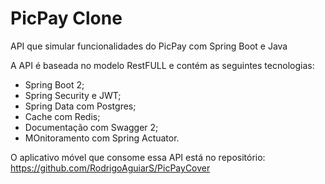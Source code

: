 # PicPay Clone
API que simular funcionalidades do PicPay com Spring Boot e Java

A API é baseada no modelo RestFULL e contém as seguintes tecnologias:
- Spring Boot 2;
- Spring Security e JWT;
- Spring Data com Postgres;
- Cache com Redis;
- Documentação com Swagger 2;
- MOnitoramento com Spring Actuator.

O aplicativo móvel que consome essa API está no repositório: https://github.com/RodrigoAguiarS/PicPayCover
